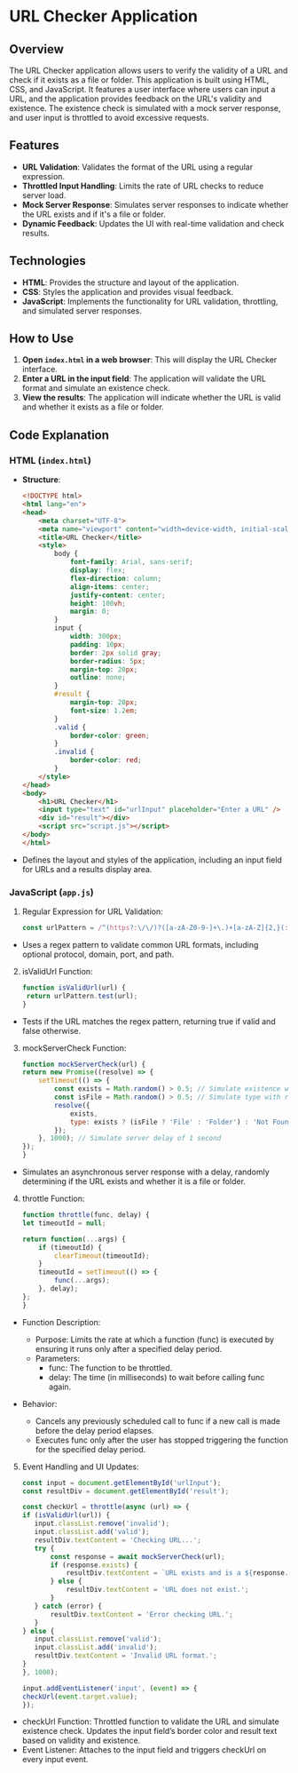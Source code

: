 # URL Checker Application

## Overview

The URL Checker application allows users to verify the validity of a URL and check if it exists as a file or folder. This application is built using HTML, CSS, and JavaScript. It features a user interface where users can input a URL, and the application provides feedback on the URL's validity and existence. The existence check is simulated with a mock server response, and user input is throttled to avoid excessive requests.

## Features

- **URL Validation**: Validates the format of the URL using a regular expression.
- **Throttled Input Handling**: Limits the rate of URL checks to reduce server load.
- **Mock Server Response**: Simulates server responses to indicate whether the URL exists and if it's a file or folder.
- **Dynamic Feedback**: Updates the UI with real-time validation and check results.

## Technologies

- **HTML**: Provides the structure and layout of the application.
- **CSS**: Styles the application and provides visual feedback.
- **JavaScript**: Implements the functionality for URL validation, throttling, and simulated server responses.

## How to Use

1. **Open `index.html` in a web browser**: This will display the URL Checker interface.
2. **Enter a URL in the input field**: The application will validate the URL format and simulate an existence check.
3. **View the results**: The application will indicate whether the URL is valid and whether it exists as a file or folder.

## Code Explanation

### HTML (`index.html`)

- **Structure**:
  ```html
  <!DOCTYPE html>
  <html lang="en">
  <head>
      <meta charset="UTF-8">
      <meta name="viewport" content="width=device-width, initial-scale=1.0">
      <title>URL Checker</title>
      <style>
          body {
              font-family: Arial, sans-serif;
              display: flex;
              flex-direction: column;
              align-items: center;
              justify-content: center;
              height: 100vh;
              margin: 0;
          }
          input {
              width: 300px;
              padding: 10px;
              border: 2px solid gray;
              border-radius: 5px;
              margin-top: 20px;
              outline: none;
          }
          #result {
              margin-top: 20px;
              font-size: 1.2em;
          }
          .valid {
              border-color: green;
          }
          .invalid {
              border-color: red;
          }
      </style>
  </head>
  <body>
      <h1>URL Checker</h1>
      <input type="text" id="urlInput" placeholder="Enter a URL" />
      <div id="result"></div>
      <script src="script.js"></script>
  </body>
  </html>

- Defines the layout and styles of the application, including an input field for URLs and a results display area.
### JavaScript (`app.js`)
1. Regular Expression for URL Validation:
      ```javascript
      const urlPattern = /^(https?:\/\/)?([a-zA-Z0-9-]+\.)+[a-zA-Z]{2,}(:\d+)?(\/[^\s]*)?$/i;
  - Uses a regex pattern to validate common URL formats, including optional protocol, domain, port, and path.

2. isValidUrl Function:
   ```javascript
   function isValidUrl(url) {
    return urlPattern.test(url);
   }
  - Tests if the URL matches the regex pattern, returning true if valid and false otherwise.
    
3. mockServerCheck Function:
    ```javascript
    function mockServerCheck(url) {
    return new Promise((resolve) => {
        setTimeout(() => {
            const exists = Math.random() > 0.5; // Simulate existence with random boolean
            const isFile = Math.random() > 0.5; // Simulate type with random boolean
            resolve({
                exists,
                type: exists ? (isFile ? 'File' : 'Folder') : 'Not Found'
            });
        }, 1000); // Simulate server delay of 1 second
    });
    }

- Simulates an asynchronous server response with a delay, randomly determining if the URL exists and whether it is a file or folder.

4. throttle Function:
    ```javascript
    function throttle(func, delay) {
    let timeoutId = null;

    return function(...args) {
        if (timeoutId) {
            clearTimeout(timeoutId);
        }
        timeoutId = setTimeout(() => {
            func(...args);
        }, delay);
    };
    }


- Function Description:
     - Purpose: Limits the rate at which a function (func) is executed by ensuring it runs only after a specified delay period.
     - Parameters:
         - func: The function to be throttled.
         - delay: The time (in milliseconds) to wait before calling func again.  
      
- Behavior:
    - Cancels any previously scheduled call to func if a new call is made before the delay period elapses.
    - Executes func only after the user has stopped triggering the function for the specified delay period.

5. Event Handling and UI Updates:
     ```javascript
     const input = document.getElementById('urlInput');
     const resultDiv = document.getElementById('result');

    const checkUrl = throttle(async (url) => {
    if (isValidUrl(url)) {
        input.classList.remove('invalid');
        input.classList.add('valid');
        resultDiv.textContent = 'Checking URL...';
        try {
            const response = await mockServerCheck(url);
            if (response.exists) {
                resultDiv.textContent = `URL exists and is a ${response.type}.`;
            } else {
                resultDiv.textContent = 'URL does not exist.';
            }
        } catch (error) {
            resultDiv.textContent = 'Error checking URL.';
        }
    } else {
        input.classList.remove('valid');
        input.classList.add('invalid');
        resultDiv.textContent = 'Invalid URL format.';
    }
    }, 1000);

    input.addEventListener('input', (event) => {
    checkUrl(event.target.value);
    });

- checkUrl Function: Throttled function to validate the URL and simulate existence check. Updates the input field’s border color and result text based on validity and existence.
- Event Listener: Attaches to the input field and triggers checkUrl on every input event.     


      
  	
